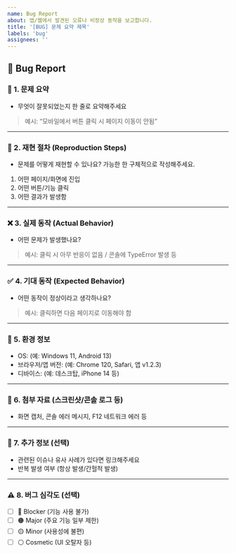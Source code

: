 ```yaml
---
name: Bug Report
about: 앱/웹에서 발견된 오류나 비정상 동작을 보고합니다.
title: '[BUG] 문제 요약 제목'
labels: 'bug'
assignees: ''
---
```


## 🐞 Bug Report

### 📌 1. 문제 요약

- 무엇이 잘못되었는지 한 줄로 요약해주세요

> 예시: “모바일에서 버튼 클릭 시 페이지 이동이 안됨”

---

### 🔄 2. 재현 절차 (Reproduction Steps)

- 문제를 어떻게 재현할 수 있나요? 가능한 한 구체적으로 작성해주세요.

1. 어떤 페이지/화면에 진입
2. 어떤 버튼/기능 클릭
3. 어떤 결과가 발생함

---

### ❌ 3. 실제 동작 (Actual Behavior)

- 어떤 문제가 발생했나요?

> 예시: 클릭 시 아무 반응이 없음 / 콘솔에 TypeError 발생 등

---

### ✅ 4. 기대 동작 (Expected Behavior)

- 어떤 동작이 정상이라고 생각하나요?

> 예시: 클릭하면 다음 페이지로 이동해야 함

---

### 🧪 5. 환경 정보

- OS: (예: Windows 11, Android 13)
- 브라우저/앱 버전: (예: Chrome 120, Safari, 앱 v1.2.3)
- 디바이스: (예: 데스크탑, iPhone 14 등)

---

### 📸 6. 첨부 자료 (스크린샷/콘솔 로그 등)

- 화면 캡처, 콘솔 에러 메시지, F12 네트워크 에러 등

---

### 📝 7. 추가 정보 (선택)

- 관련된 이슈나 유사 사례가 있다면 링크해주세요
- 반복 발생 여부 (항상 발생/간헐적 발생)

---

### ⚠️ 8. 버그 심각도 (선택)

- [ ] 🔴 Blocker (기능 사용 불가)
- [ ] 🟠 Major (주요 기능 일부 제한)
- [ ] 🟡 Minor (사용성에 불편)
- [ ] ⚪ Cosmetic (UI 오탈자 등)
